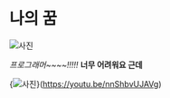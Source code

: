 나의 꿈
=============================
![사진](http://blog.wishket.com/wp-content/uploads/2012/12/wishket_programmerimage.jpg)

*프로그래머~~~~!!!!!*
**너무 어려워요 근데**

{![사진](http://img.kormedi.com/news/article/__icsFiles/artimage/2015/11/17/c_km601/854224_540.jpg)}(https://youtu.be/nnShbvUJAVg)

